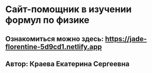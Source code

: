# Сайт-помощник в изучении формул по физике

## Ознакомиться можно здесь: https://jade-florentine-5d9cd1.netlify.app

## Автор: Краева Екатерина Сергеевна
